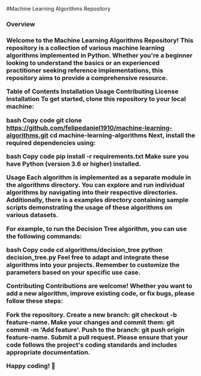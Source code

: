 
#Machine Learning Algorithms Repository

<h3>Overview<h3>

Welcome to the Machine Learning Algorithms Repository! This repository is a collection of various machine learning algorithms implemented in Python. Whether you're a beginner looking to understand the basics or an experienced practitioner seeking reference implementations, this repository aims to provide a comprehensive resource.

Table of Contents
Installation
Usage
Contributing
License
Installation
To get started, clone this repository to your local machine:

bash
Copy code
git clone https://github.com/felipedaniel1910/machine-learning-algorithms.git
cd machine-learning-algorithms
Next, install the required dependencies using:

bash
Copy code
pip install -r requirements.txt
Make sure you have Python (version 3.6 or higher) installed.

Usage
Each algorithm is implemented as a separate module in the algorithms directory. You can explore and run individual algorithms by navigating into their respective directories. Additionally, there is a examples directory containing sample scripts demonstrating the usage of these algorithms on various datasets.

For example, to run the Decision Tree algorithm, you can use the following commands:

bash
Copy code
cd algorithms/decision_tree
python decision_tree.py
Feel free to adapt and integrate these algorithms into your projects. Remember to customize the parameters based on your specific use case.

Contributing
Contributions are welcome! Whether you want to add a new algorithm, improve existing code, or fix bugs, please follow these steps:

Fork the repository.
Create a new branch: git checkout -b feature-name.
Make your changes and commit them: git commit -m 'Add feature'.
Push to the branch: git push origin feature-name.
Submit a pull request.
Please ensure that your code follows the project's coding standards and includes appropriate documentation.

Happy coding! 🚀